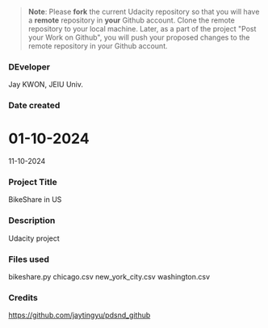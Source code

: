 >**Note**: Please **fork** the current Udacity repository so that you will have a **remote** repository in **your** Github account. Clone the remote repository to your local machine. Later, as a part of the project "Post your Work on Github", you will push your proposed changes to the remote repository in your Github account.

### DEveloper
Jay KWON, JEIU Univ.


### Date created
# 01-10-2024
11-10-2024

### Project Title
BikeShare in US 

### Description
Udacity project

### Files used
bikeshare.py
chicago.csv
new_york_city.csv
washington.csv

### Credits
https://github.com/jaytingyu/pdsnd_github
